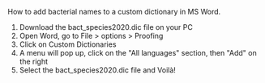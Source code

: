 How to add bacterial names to a custom dictionary in MS Word.

1. Download the bact_species2020.dic file on your PC
2. Open Word, go to File > options > Proofing
3. Click on Custom Dictionaries
4. A menu will pop up, click on the "All languages" section, then "Add" on the right
5. Select the bact_species2020.dic file and Voilà!
